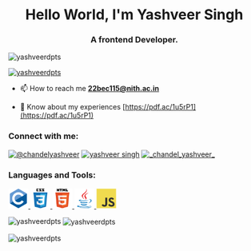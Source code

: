 <h1 align="center">Hello World, I'm Yashveer Singh</h1>
<h3 align="center">A frontend Developer.</h3>

<p align="left"> <img src="https://komarev.com/ghpvc/?username=yashveerdpts&label=Profile%20views&color=0e75b6&style=flat" alt="yashveerdpts" /> </p>

<p align="left"> <a href="https://github.com/ryo-ma/github-profile-trophy"><img src="https://github-profile-trophy.vercel.app/?username=yashveerdpts" alt="yashveerdpts" /></a> </p>

- 📫 How to reach me **22bec115@nith.ac.in**

- 📄 Know about my experiences [https://pdf.ac/1u5rP1](https://pdf.ac/1u5rP1)

<h3 align="left">Connect with me:</h3>
<p align="left">
<a href="https://codepen.io/@chandelyashveer" target="blank"><img align="center" src="https://raw.githubusercontent.com/rahuldkjain/github-profile-readme-generator/master/src/images/icons/Social/codepen.svg" alt="@chandelyashveer" height="30" width="40" /></a>
<a href="https://linkedin.com/in/yashveer singh" target="blank"><img align="center" src="https://raw.githubusercontent.com/rahuldkjain/github-profile-readme-generator/master/src/images/icons/Social/linked-in-alt.svg" alt="yashveer singh" height="30" width="40" /></a>
<a href="https://instagram.com/_chandel_yashveer_" target="blank"><img align="center" src="https://raw.githubusercontent.com/rahuldkjain/github-profile-readme-generator/master/src/images/icons/Social/instagram.svg" alt="_chandel_yashveer_" height="30" width="40" /></a>
</p>

<h3 align="left">Languages and Tools:</h3>
<p align="left"> <a href="https://www.cprogramming.com/" target="_blank" rel="noreferrer"> <img src="https://raw.githubusercontent.com/devicons/devicon/master/icons/c/c-original.svg" alt="c" width="40" height="40"/> </a> <a href="https://www.w3schools.com/css/" target="_blank" rel="noreferrer"> <img src="https://raw.githubusercontent.com/devicons/devicon/master/icons/css3/css3-original-wordmark.svg" alt="css3" width="40" height="40"/> </a> <a href="https://www.w3.org/html/" target="_blank" rel="noreferrer"> <img src="https://raw.githubusercontent.com/devicons/devicon/master/icons/html5/html5-original-wordmark.svg" alt="html5" width="40" height="40"/> </a> <a href="https://www.java.com" target="_blank" rel="noreferrer"> <img src="https://raw.githubusercontent.com/devicons/devicon/master/icons/java/java-original.svg" alt="java" width="40" height="40"/> </a> <a href="https://developer.mozilla.org/en-US/docs/Web/JavaScript" target="_blank" rel="noreferrer"> <img src="https://raw.githubusercontent.com/devicons/devicon/master/icons/javascript/javascript-original.svg" alt="javascript" width="40" height="40"/> </a> </p>

<p><img align="left" src="https://github-readme-stats.vercel.app/api/top-langs?username=yashveerdpts&show_icons=true&locale=en&layout=compact" alt="yashveerdpts" /></p>

<p>&nbsp;<img align="center" src="https://github-readme-stats.vercel.app/api?username=yashveerdpts&show_icons=true&locale=en" alt="yashveerdpts" /></p>

<p><img align="center" src="https://github-readme-streak-stats.herokuapp.com/?user=yashveerdpts&" alt="yashveerdpts" /></p>

